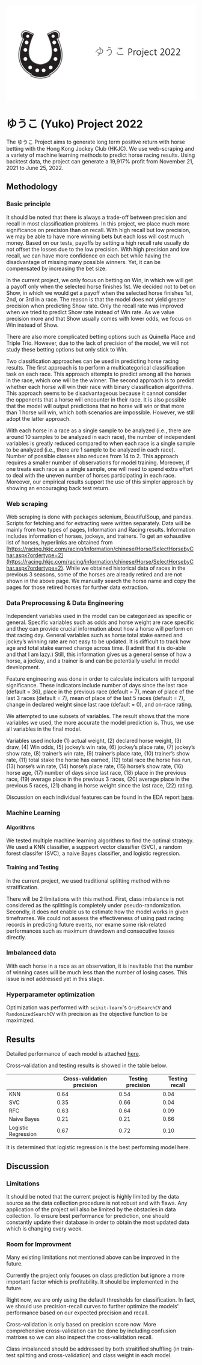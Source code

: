 ![header](06-img\header-README.jpg)

# ゆうこ (Yuko) Project 2022

The ゆうこ Project aims to generate long term positive return with horse betting with the Hong Kong Jockey Club (HKJC). We use web-scraping and a variety of machine learning methods to predict horse racing results. Using backtest data, the project can generate a 19,917% profit from November 21, 2021 to June 25, 2022.

## Methodology

### Basic principle

It should be noted that there is always a trade-off between precision and recall in most classification problems. In this project, we place much more significance on precision than on recall. With high recall but low precision, we may be able to have more winning bets but each loss will cost much money. Based on our tests, payoffs by setting a high recall rate usually do not offset the losses due to the low precision. With high precision and low recall, we can have more confidence on each bet while having the disadvantage of missing many possible winners. Yet, it can be compensated by increasing the bet size.

In the current project, we only focus on betting on Win, in which we will get a payoff only when the selected horse finishes 1st. We decided not to bet on Show, in which we would get a payoff when the selected horse finishes 1st, 2nd, or 3rd in a race. The reason is that the model does not yield greater precision when predicting Show rate. Only the recall rate was improved when we tried to predict Show rate instead of Win rate. As we value precision more and that Show usually comes with lower odds, we focus on Win instead of Show.

There are also more complicated betting options such as Quinella Place and Triple Trio. However, due to the lack of precision of the model, we will not study these betting options but only stick to Win.

Two classification approaches can be used in predicting horse racing results. The first approach is to perform a multicategorical classification task on each race. This approach attempts to predict among all the horses in the race, which one will be the winner. The second approach  is to predict whether each horse will win their race with binary classification algorithms. This approach seems to be disadvantageous because it cannot consider the opponents that a horse will encounter in their race. It is also possible that the model will output predictions that no horse will win or that more than 1 horse will win, which both scenarios are impossible. However, we still adopt the latter approach.

With each horse in a race as a single sample to be analyzed (i.e., there are around 10 samples to be analyzed in each race), the number of independent variables is greatly reduced compared to when each race is a single sample to be analyzed (i.e., there are 1 sample to be analyzed in each race). Number of possible classes also reduces from 14 to 2. This approach requires a smaller number of observations for model training. Moreover, if one treats each race as a single sample, one will need to spend extra effort to deal with the uneven number of horses participating in each race. Moreover, our empirical results support the use of this simpler approach by showing an encouraging back test return.

### Web scraping

Web scraping is done with packages selenium, BeautifulSoup, and pandas. Scripts for fetching and for extracting were written separately. Data will be mainly from two types of pages, Information and Racing results. Information includes information of horses, jockeys, and trainers. To get an exhaustive list of horses, hyperlinks are obtained from [https://racing.hkjc.com/racing/information/chinese/Horse/SelectHorsebyChar.aspx?ordertype=2](https://racing.hkjc.com/racing/information/chinese/Horse/SelectHorsebyChar.aspx?ordertype=2). While we obtained historical data of races in the previous 3 seasons, some of the horses are already retired and are not shown in the above page. We manually search the horse name and copy the pages for those retired horses for further data extraction.

### Data Preprocessing & Data Engineering

Independent variables used in the model can be categorized as specific or general. Specific variables such as odds and horse weight are race specific and they can provide crucial information about how a horse will perform on that racing day. General variables such as horse total stake earned and jockey’s winning rate are not easy to be updated. It is difficult to track how age and total stake earned change across time. (I admit that it is do-able and that I am lazy.) Still, this information gives us a general sense of how a horse, a jockey, and a trainer is and can be potentially useful in model development.

Feature engineering was done in order to calculate indicators with temporal significance. These indicators include number of days since the last race (default = 36), place in the previous race (default = 7), mean of place of the last 3 races (default = 7), mean of place of the last 5 races (default = 7), change in declared weight since last race (default = 0), and on-race rating.

We attempted to use subsets of variables. The result shows that the more variables we used, the more accurate the model prediction is. Thus, we use all variables in the final model.

Variables used include (1) actual weight, (2) declared horse weight, (3) draw, (4) Win odds, (5) jockey’s win rate, (6) jockey’s place rate, (7) jockey’s show rate, (8) trainer’s win rate, (9) trainer’s place rate, (10) trainer’s show rate, (11) total stake the horse has earned, (12) total race the horse has run, (13) horse’s win rate, (14) horse’s place rate, (15) horse’s show rate, (16) horse age, (17) number of days since last race, (18) place in the previous race, (19) average place in the previous 3 races, (20) average place in the previous 5 races, (21) chang in horse weight since the last race, (22) rating.

Discussion on each individual features can be found in the EDA report [here](https://github.com/morrismanfung/yukoproject2022/blob/main/04-report/EDA.ipynb).

### Machine Learning

#### Algorithms

We tested multiple machine learning algorithms to find the optimal strategy. We used a KNN classifier, a suppeort vector classifier (SVC), a random forest classifer (SVC), a naive Bayes classifier, and logistic regression.

#### Training and Testing

In the current project, we used traditional splitting method with no stratification.

There will be 2 limitations with this method. First, class imbalance is not considered as the splitting is completely under pseudo-randomization. Secondly, it does not enable us to estimate how the model works in given timeframes. We could not assess the effectiveness of using past racing records in predicting future events, nor exame some risk-related performances such as maximum drawdown and consecutive losses directly.

### Imbalanced data

With each horse in a race as an observation, it is inevitable that the number of winning cases will be much less than the number of losing cases. This issue is not addressed yet in this stage.

### Hyperparameter optimization

Optimization was performed with `scikit-learn`'s `GridSearchCV` and `RandomizedSearchCV` with precision as the objective function to be maximized.

## Results

Detailed performance of each model is attached [here](https://github.com/morrismanfung/yukoproject2022/tree/main/02-model).

Cross-validation and testing results is showed in the table below.

|       | Cross-validation precision | Testing precision | Testing recall |
| ----- | -------------------------- | ----------------- | -------------- |
| KNN | 0.64 | 0.54 | 0.04 |
| SVC| 0.35 | 0.66 | 0.04 |
| RFC | 0.63 | 0.64 | 0.09 |
| Naive Bayes | 0.21 | 0.21 | 0.66 |
| Logistic Regression | 0.67 | 0.72 | 0.10 |

It is determined that logistic regression is the best performing model here.

## Discussion

### Limitations

It should be noted that the current project is highly limited by the data source as the data collection procedure is not robust and with flaws. Any application of the project will also be limited by the obstacles in data collection. To ensure best performance for prediction, one should constantly update their database in order to obtain the most updated data which is changing every week.

### Room for Improvment

Many existing limitations not mentioned above can be improved in the future.

Currently the project only focuses on class prediction but ignore a more important factor which is profitability. It should be implemented in the future.

Right now, we are only using the default thresholds for classification. In fact, we should use precision-recall curves to further optimize the models' performance based on our expected precision and recall.

Cross-validation is only based on precision score now. More comprehensive cross-validation can be done by including confusion matrixes so we can also inspect the cross-validation recall.

Class imbalanced should be addressed by both straitified shuffling (in train-test splitting and cross-validation) and class weight in each model.